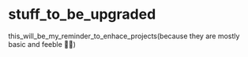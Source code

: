 # stuff_to_be_upgraded
this_will_be_my_reminder_to_enhace_projects(because they are mostly basic and feeble 🤮🤢)
